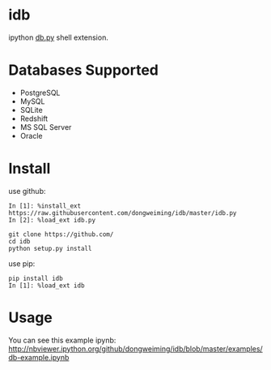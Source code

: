 idb
===

ipython [db.py](https://github.com/yhat/db.py) shell extension.

Databases Supported
===

- PostgreSQL
- MySQL
- SQLite
- Redshift
- MS SQL Server
- Oracle

Install
=======

use github:

    In [1]: %install_ext https://raw.githubusercontent.com/dongweiming/idb/master/idb.py
    In [2]: %load_ext idb.py

    git clone https://github.com/
    cd idb
    python setup.py install

use pip:

    pip install idb
    In [1]: %load_ext idb

Usage
=============

You can see this example ipynb: http://nbviewer.ipython.org/github/dongweiming/idb/blob/master/examples/db-example.ipynb
